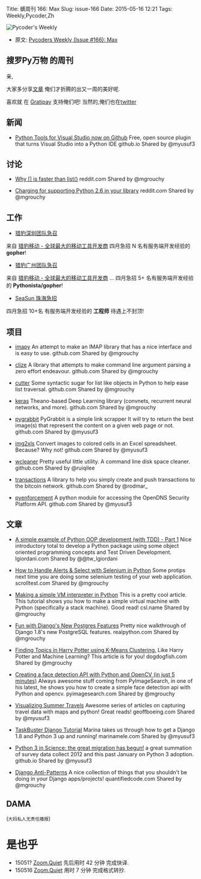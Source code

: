 Title: 蠎周刊 166: Max
Slug: issue-166
Date: 2015-05-16 12:21
Tags: Weekly,Pycoder,Zh 


![Pycoder's Weekly](https://gallery.mailchimp.com/9735795484d2e4c204da82a29/images/Image_202014_01_22_20at_2010.45.04_20AM9789bf.png)


- 原文: [Pycoders Weekly (Issue #166): Max](http://us4.campaign-archive1.com/?u=9735795484d2e4c204da82a29&id=ee6e1b1b45&e=889f3f6a05)

##  搜罗Py万物 的周刊

亲,


大家多分享[文章](http://pycoders.com/submissions/) 
俺们才折腾的出又一周的美好呢.

喜欢就
在 [Gratipay](https://www.gratipay.com/PycodersWeekly)
支持俺们吧!
当然的,俺们也在[twitter](http://www.twitter.com/pycoders)


## 新闻

- [Python Tools for Visual Studio now on Github](http://microsoft.github.io/PTVS/)
Free, open source plugin that turns Visual Studio into a Python IDE
github.io
Shared by @myusuf3


## 讨论


- [Why [] is faster than list()](http://www.reddit.com/r/Python/comments/35ytab/why_is_faster_than_list/)
reddit.com
Shared by @mgrouchy
 

- [Charging for supporting Python 2.6 in your library](http://www.reddit.com/r/Python/comments/35ozgt/charging_for_supporting_python_26_in_your_library/)
reddit.com
Shared by @mgrouchy
 



## 工作


- [猎豹深圳团队急召](https://github.com/cheetahmobile/CMBM/wiki/BmSzHr)

来自 [猎豹移动 - 全球最大的移动工具开发商](http://www.cmcm.com/zh-cn/cm-backup/) 
四月急招 N 名有服务端开发经验的 **gopher**!


- [猎豹广州团队急召](https://github.com/cheetahmobile/CMBM/wiki/BmGzHr)

来自 [猎豹移动 - 全球最大的移动工具开发商](http://www.cmcm.com/zh-cn/cm-backup/) ...
四月急招 5+ 名有服务端开发经验的 **Pythonista/gopher**!

- [SeaSun 珠海急招](https://github.com/cheetahmobile/CMBM/wiki/SeaSunZh)

四月急招 10+名 有服务端开发经验的 **工程师** 待遇上不封顶!


## 项目

- [imapy](https://github.com/vladimarius/imapy)
An attempt to make an IMAP library that has a nice interface and is easy to use.
github.com
Shared by @mgrouchy
 

- [clize](https://github.com/epsy/clize)
A library that attempts to make command line argument parsing a zero effort endeavour.
github.com
Shared by @mgrouchy
 

- [cutter](https://github.com/paradoxxxzero/cutter/)
Some syntactic sugar for list like objects in Python to help ease list traversal.
github.com
Shared by @mgrouchy
 

- [keras](https://github.com/fchollet/keras/)
Theano-based Deep Learning library (convnets, recurrent neural networks, and more).
github.com
Shared by @mgrouchy
 

- [pygrabbit](https://github.com/eka/pygrabbit)
PyGrabbit is a simple link scrapper It will try to return the best image(s) that represent the content on a given web page or not.
github.com
Shared by @myusuf3
 

- [img2xls](https://github.com/Dobiasd/img2xls)
Convert images to colored cells in an Excel spreadsheet. Because? Why not!
github.com
Shared by @myusuf3
 

- [wcleaner](https://github.com/ruiqi/wcleaner)
Pretty useful little utility. A command line disk space cleaner.
github.com
Shared by @ruiqilee
 

- [transactions](https://github.com/ascribe/transactions)
A library to help you simply create and push transactions to the bitcoin network.
github.com
Shared by @rodmar_
 

- [pyenforcement](https://github.com/marknca/pyenforcement)
A python module for accessing the OpenDNS Security Platform API.
github.com
Shared by @myusuf3




## 文章



- [A simple example of Python OOP development (with TDD) - Part 1](http://lgiordani.com/blog/2015/05/13/python-oop-tdd-example-part1/)
Nice introductory total to develop a Python package using some object oriented programming concepts and Test Driven Development.
lgiordani.com
Shared by @@tw_lgiordani
 

- [How to Handle Alerts & Select with Selenium in Python](http://scrolltest.com/how-to-handle-alerts-select-with-selenium-in-python/)
Some protips next time you are doing some selenium testing of your web application.
scrolltest.com
Shared by @mgrouchy
 

- [Making a simple VM interpreter in Python](https://csl.name/post/vm/)
This is a pretty cool article. This tutorial shows you how to make a simple virtual machine with Python (specifically a stack machine). Good read!
csl.name
Shared by @mgrouchy
 

- [Fun with Django's New Postgres Features](https://realpython.com/blog/python/fun-with-djangos-new-postgres-features/#.VVIGsJDn7jU.reddit)
Pretty nice walkthrough of Django 1.8's new PostgreSQL features.
realpython.com
Shared by @mgrouchy
 

- [Finding Topics in Harry Potter using K-Means Clustering.](http://dogdogfish.com/2015/05/11/finding-topics-in-harry-potter-using-k-means-clustering/)
Like Harry Potter and Machine Learning? This article is for you!
dogdogfish.com
Shared by @mgrouchy
 

- [Creating a face detection API with Python and OpenCV (in just 5 minutes)](http://www.pyimagesearch.com/2015/05/11/creating-a-face-detection-api-with-python-and-opencv-in-just-5-minutes/)
Always awesome stuff coming from PyImageSearch, in one of his latest, he shows you how to create a simple face detection api with Python and opencv.
pyimagesearch.com
Shared by @mgrouchy
 

- [Visualizing Summer Travels](http://geoffboeing.com/2014/08/visualizing-summer-travels/)
Awesome series of articles on capturing travel data with maps and python! Great reads!
geoffboeing.com
Shared by @myusuf3
 

- [TaskBuster Django Tutorial](http://www.marinamele.com/taskbuster-django-tutorial)
Marina takes us through how to get a Django 1.8 and Python 3 up and running!
marinamele.com
Shared by @myusuf3
 

- [Python 3 in Science: the great migration has begun!](http://astrofrog.github.io/blog/2015/05/09/2015-survey-results/)
a great summation of survey data collect 2012 and this past January on Python 3 adoption.
github.io
Shared by @myusuf3
 

- [Django Anti-Patterns](http://docs.quantifiedcode.com/python-code-patterns/django/index.html)
A nice collection of things that you shouldn't be doing in your Django apps/projects!
quantifiedcode.com
Shared by @mgrouchy

## DAMA
(`大妈私人无责任播报`)



# 是也乎

- 15051? [Zoom.Quiet](http://zoomquiet.org/) 先后用时 42 分钟 完成快译.
- 150516 [Zoom.Quiet](http://zoomquiet.org/) 用时 7 分钟 完成格式转抄.

